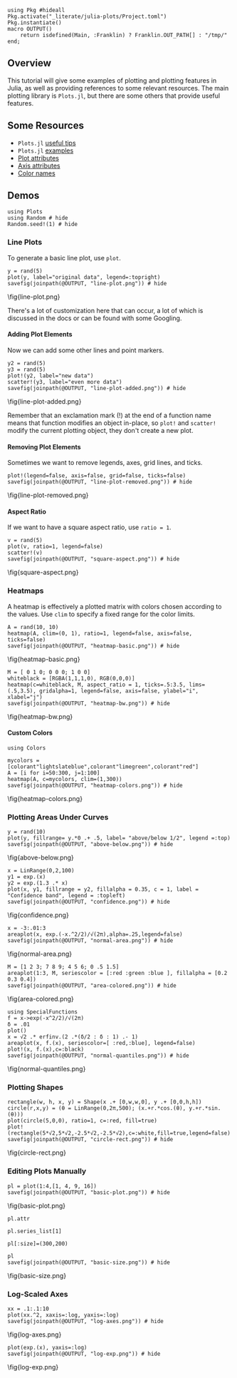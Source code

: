 <!--This file was generated, do not modify it.-->
```julia:ex1
using Pkg #hideall
Pkg.activate("_literate/julia-plots/Project.toml")
Pkg.instantiate()
macro OUTPUT()
    return isdefined(Main, :Franklin) ? Franklin.OUT_PATH[] : "/tmp/"
end;
```

## Overview

This tutorial will give some examples of plotting and plotting features in Julia, as well as providing references to some relevant resources. The main plotting library is `Plots.jl`, but there are some others that provide useful features.

## Some Resources

* `Plots.jl` [useful tips](https://docs.juliaplots.org/latest/basics/#Useful-Tips)
* `Plots.jl` [examples](https://docs.juliaplots.org/latest/generated/gr/)
* [Plot attributes](http://docs.juliaplots.org/latest/generated/attributes_plot/)
* [Axis attributes](http://docs.juliaplots.org/latest/generated/attributes_axis/#Axis)
* [Color names](http://juliagraphics.github.io/Colors.jl/stable/namedcolors/)

## Demos

```julia:ex2
using Plots
using Random # hide
Random.seed!(1) # hide
```

### Line Plots
To generate a basic line plot, use `plot`.

```julia:ex3
y = rand(5)
plot(y, label="original data", legend=:topright)
savefig(joinpath(@OUTPUT, "line-plot.png")) # hide
```

\fig{line-plot.png}

There's a lot of customization here that can occur, a lot of which is discussed in the docs or can be found with some Googling.

#### Adding Plot Elements

Now we can add some other lines and point markers.

```julia:ex4
y2 = rand(5)
y3 = rand(5)
plot!(y2, label="new data")
scatter!(y3, label="even more data")
savefig(joinpath(@OUTPUT, "line-plot-added.png")) # hide
```

\fig{line-plot-added.png}

Remember that an exclamation mark (!) at the end of a function name means that function modifies an object in-place, so `plot!` and `scatter!` modify the current plotting object, they don't create a new plot.

#### Removing Plot Elements

Sometimes we want to remove legends, axes, grid lines, and ticks.

```julia:ex5
plot!(legend=false, axis=false, grid=false, ticks=false)
savefig(joinpath(@OUTPUT, "line-plot-removed.png")) # hide
```

\fig{line-plot-removed.png}

#### Aspect Ratio

If we want to have a square aspect ratio, use `ratio = 1`.

```julia:ex6
v = rand(5)
plot(v, ratio=1, legend=false)
scatter!(v)
savefig(joinpath(@OUTPUT, "square-aspect.png")) # hide
```

\fig{square-aspect.png}

### Heatmaps

A heatmap is effectively a plotted matrix with colors chosen according to the values. Use `clim` to specify a fixed range for the color limits.

```julia:ex7
A = rand(10, 10)
heatmap(A, clim=(0, 1), ratio=1, legend=false, axis=false, ticks=false)
savefig(joinpath(@OUTPUT, "heatmap-basic.png")) # hide
```

\fig{heatmap-basic.png}

```julia:ex8
M = [ 0 1 0; 0 0 0; 1 0 0]
whiteblack = [RGBA(1,1,1,0), RGB(0,0,0)]
heatmap(c=whiteblack, M, aspect_ratio = 1, ticks=.5:3.5, lims=(.5,3.5), gridalpha=1, legend=false, axis=false, ylabel="i", xlabel="j")
savefig(joinpath(@OUTPUT, "heatmap-bw.png")) # hide
```

\fig{heatmap-bw.png}

#### Custom Colors

```julia:ex9
using Colors

mycolors = [colorant"lightslateblue",colorant"limegreen",colorant"red"]
A = [i for i=50:300, j=1:100]
heatmap(A, c=mycolors, clim=(1,300))
savefig(joinpath(@OUTPUT, "heatmap-colors.png")) # hide
```

\fig{heatmap-colors.png}

### Plotting Areas Under Curves

```julia:ex10
y = rand(10)
plot(y, fillrange= y.*0 .+ .5, label= "above/below 1/2", legend =:top)
savefig(joinpath(@OUTPUT, "above-below.png")) # hide
```

\fig{above-below.png}

```julia:ex11
x = LinRange(0,2,100)
y1 = exp.(x)
y2 = exp.(1.3 .* x)
plot(x, y1, fillrange = y2, fillalpha = 0.35, c = 1, label = "Confidence band", legend = :topleft)
savefig(joinpath(@OUTPUT, "confidence.png")) # hide
```

\fig{confidence.png}

```julia:ex12
x = -3:.01:3
areaplot(x, exp.(-x.^2/2)/√(2π),alpha=.25,legend=false)
savefig(joinpath(@OUTPUT, "normal-area.png")) # hide
```

\fig{normal-area.png}

```julia:ex13
M = [1 2 3; 7 8 9; 4 5 6; 0 .5 1.5]
areaplot(1:3, M, seriescolor = [:red :green :blue ], fillalpha = [0.2 0.3 0.4])
savefig(joinpath(@OUTPUT, "area-colored.png")) # hide
```

\fig{area-colored.png}

```julia:ex14
using SpecialFunctions
f = x->exp(-x^2/2)/√(2π)
δ = .01
plot()
x = √2 .* erfinv.(2 .*(δ/2 : δ : 1) .- 1)
areaplot(x, f.(x), seriescolor=[ :red,:blue], legend=false)
plot!(x, f.(x),c=:black)
savefig(joinpath(@OUTPUT, "normal-quantiles.png")) # hide
```

\fig{normal-quantiles.png}

### Plotting Shapes

```julia:ex15
rectangle(w, h, x, y) = Shape(x .+ [0,w,w,0], y .+ [0,0,h,h])
circle(r,x,y) = (θ = LinRange(0,2π,500); (x.+r.*cos.(θ), y.+r.*sin.(θ)))
plot(circle(5,0,0), ratio=1, c=:red, fill=true)
plot!(rectangle(5*√2,5*√2,-2.5*√2,-2.5*√2),c=:white,fill=true,legend=false)
savefig(joinpath(@OUTPUT, "circle-rect.png")) # hide
```

\fig{circle-rect.png}

### Editing Plots Manually

```julia:ex16
pl = plot(1:4,[1, 4, 9, 16])
savefig(joinpath(@OUTPUT, "basic-plot.png")) # hide
```

\fig{basic-plot.png}

```julia:ex17
pl.attr
```

```julia:ex18
pl.series_list[1]
```

```julia:ex19
pl[:size]=(300,200)
```

```julia:ex20
pl
savefig(joinpath(@OUTPUT, "basic-size.png")) # hide
```

\fig{basic-size.png}

### Log-Scaled Axes

```julia:ex21
xx = .1:.1:10
plot(xx.^2, xaxis=:log, yaxis=:log)
savefig(joinpath(@OUTPUT, "log-axes.png")) # hide
```

\fig{log-axes.png}

```julia:ex22
plot(exp.(x), yaxis=:log)
savefig(joinpath(@OUTPUT, "log-exp.png")) # hide
```

\fig{log-exp.png}

